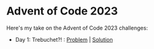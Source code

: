# Advent of Code 2023

Here's my take on the Advent of Code 2023 challenges:

- Day 1: Trebuchet?! : [Problem](https://adventofcode.com/2023/day/1) | [Solution](solutions/day-1/solution.js)